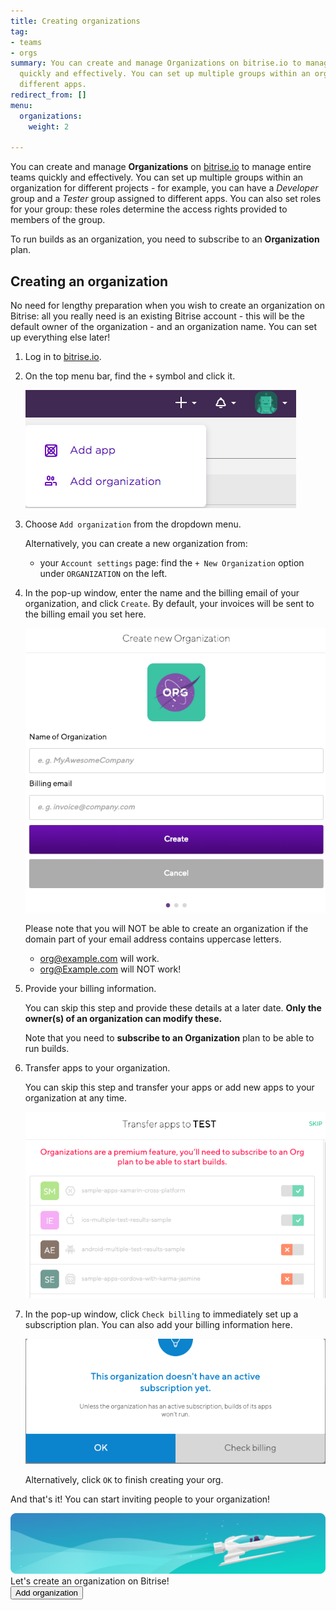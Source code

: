 ```yaml
---
title: Creating organizations
tag:
- teams
- orgs
summary: You can create and manage Organizations on bitrise.io to manage entire teams
  quickly and effectively. You can set up multiple groups within an organization for
  different apps.
redirect_from: []
menu:
  organizations:
    weight: 2

---
```

You can create and manage **Organizations** on [bitrise.io](https://www.bitrise.io) to manage entire teams quickly and effectively. You can set up multiple groups within an organization for different projects - for example, you can have a _Developer_ group and a _Tester_ group assigned to different apps. You can also set roles for your group: these roles determine the access rights provided to members of the group.

To run builds as an organization, you need to subscribe to an **Organization** plan.

## Creating an organization

No need for lengthy preparation when you wish to create an organization on Bitrise: all you really need is an existing Bitrise account - this will be the default owner of the organization - and an organization name. You can set up everything else later!

1. Log in to [bitrise.io](https://www.bitrise.io).
2. On the top menu bar, find the `+` symbol and click it.

   ![Screenshot](/img/team-management/organization/add-org.png)
3. Choose `Add organization` from the dropdown menu.

   Alternatively, you can create a new organization from:
   * your `Account settings` page: find the `+ New Organization` option under `ORGANIZATION` on the left.
4. In the pop-up window, enter the name and the billing email of your organization, and click `Create`. By default, your invoices will be sent to the billing email you set here.

   ![](/img/create-new-org.png)

   Please note that you will NOT be able to create an organization if the domain part of your email address contains uppercase letters.
   * org@example.com will work.
   * org@Example.com will NOT work!
5. Provide your billing information.

   You can skip this step and provide these details at a later date. **Only the owner(s) of an organization can modify these.**

   Note that you need to **subscribe to an Organization** plan to be able to run builds.
6. Transfer apps to your organization.

   You can skip this step and transfer your apps or add new apps to your organization at any time.

   ![](/img/transfer-apps-test.png)
7. In the pop-up window, click `Check billing` to immediately set up a subscription plan. You can also add your billing information here.

   ![](/img/check-billing.png)

   Alternatively, click `OK` to finish creating your org.

And that's it! You can start inviting people to your organization!

<div class="banner"> <img src="/assets/images/banner-bg-888x170.png" style="border: none;"> <div class="deploy-text">Let's create an organization on Bitrise! </div> <a target="_blank" href="https://app.bitrise.io/dashboard/builds"><button class="button">Add organization </button></a> </div>